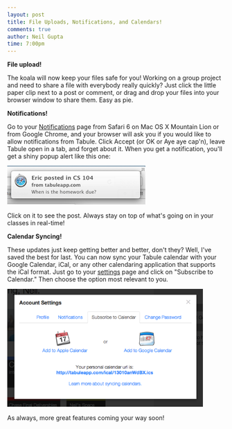 ```yaml
---
layout: post
title: File Uploads, Notifications, and Calendars!
comments: true
author: Neil Gupta
time: 7:00pm
---
```


**File upload!**

The koala will now keep your files safe for you! Working on a group project and need to share a file with everybody really quickly? Just click the little paper clip next to a post or comment, or drag and drop your files into your browser window to share them. Easy as pie.

**Notifications!**

Go to your [Notifications](https://tabuleapp.com/notif) page from Safari 6 on Mac OS X Mountain Lion or from Google Chrome, and your browser will ask you if you would like to allow notifications from Tabule. Click Accept (or OK or Aye aye cap'n), leave Tabule open in a tab, and forget about it. When you get a notification, you'll get a shiny popup alert like this one:

<img src="/post_files/notif.png" alt="Notification" width="319" height="89" />

Click on it to see the post. Always stay on top of what's going on in your classes in real-time!

**Calendar Syncing!**

These updates just keep getting better and better, don't they? Well, I've saved the best for last. You can now sync your Tabule calendar with your Google Calendar, iCal, or any other calendaring application that supports the iCal format. Just go to your [settings](https://tabuleapp.com/settings) page and click on "Subscribe to Calendar." Then choose the option most relevant to you.

<img src="/post_files/calSetup.png" alt="" width="452" height="272" />

As always, more great features coming your way soon!